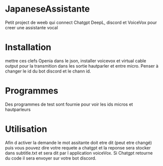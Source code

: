 # JapaneseAssistante

Petit project de weeb qui connect Chatgpt DeepL, discord et VoiceVox pour creer une assistante vocal

# Installation

mettre ces clefs Openia dans le json, installer voicevox et virtual cable output pour la transmition dans les sortie hautparler et entre micro. Penser à changer le id du bot discord et le chann id.

# Programmes

Des programmes de test sont fournie pour voir les ids  micros et hautparleurs 

# Utilisation
Afin d activer la demande le mot assitante doit etre dit (peut etre changé) puis vous pouvez dire votre requete a chatgpt et la reponse sera stocker dans subtitle.txt et sera dit par l application voiceVox.
Si Chatgpt retourne du code il sera envoyer sur votre bot discord.
